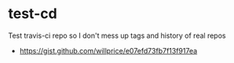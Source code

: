 # test-cd
Test travis-ci repo so I don't mess up tags and history of real repos

- https://gist.github.com/willprice/e07efd73fb7f13f917ea